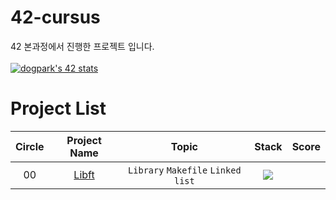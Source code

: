 # 42-cursus
42 본과정에서 진행한 프로젝트 입니다. 
<br><br>
[![dogpark's 42 stats](https://badge42.vercel.app/api/v2/clam4rmh700350fjk8ctdih83/stats?cursusId=21&coalitionId=86)](https://github.com/JaeSeoKim/badge42)

# Project List
| Circle | Project Name |   Topic   | Stack | Score |
| :----: | :----------: | :-------: | :---: | :---: |
| 00     | [Libft](https://github.com/moeyg/42-cursus) | `Library` `Makefile` `Linked` `list` | <img src="https://img.shields.io/badge/c-A8B9CC?style=for-the-badge&logo=c&logoColor=white"> |  |
